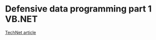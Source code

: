 # Defensive data programming part 1 VB.NET

[TechNet article](https://social.technet.microsoft.com/wiki/contents/articles/51216.net-defensive-data-programming-part-1/)
